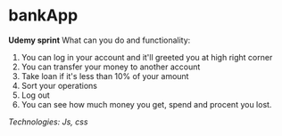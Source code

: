 # bankApp
<b>Udemy sprint</b>
What can you do and functionality:
1. You can log in your account and it'll greeted you at high right corner
2. You can transfer your money to another account
3. Take loan if it's less than 10% of your amount
4. Sort your operations
5. Log out
6. You can see how much money you get, spend and procent you lost.

<i>Technologies: Js, css</i>
